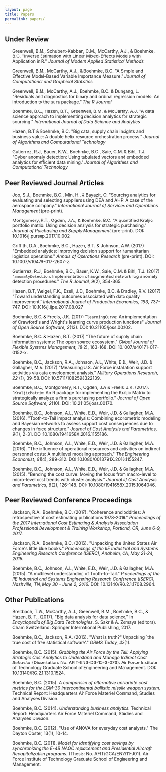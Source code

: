 ```yaml
---
layout: page
title: Papers
permalink: papers/
---
```



## Under Review
<ul>
<p>
Greenwell, B.M., Schubert-Kabban, C.M., McCarthy, A.J., & Boehmke, B.C. "Inverse Estimation with Linear Mixed-Effects Models with Application in R." <em>Journal of Modern Applied Statistical Methods</em>
</p>
<p>
Greenwell, B.M., McCarthy, A.J., & Boehmke, B.C. "A Simple and Effective Model-Based Variable Importance Measure." <em>Journal of Computational and Graphical Statistics</em>
</p>
<p>
Greenwell, B.M., McCarthy, A.J., Boehmke, B.C. & Dungang, L. "Residuals and diagnostics for binary and ordinal regression models: An introduction to the <code>sure</code> package." <em>The R Journal</em>
</p>
<p>
Boehmke, B.C., Hazen, B.T., Greenwell, B.M. & McCarthy, A.J. "A data science approach to implementing decision analytics for strategic sourcing." <em>International Journal of Data Science and Analytics</em>
</p>
<p>
Hazen, B.T & Boehmke, B.C. "Big data, supply chain insights and business value: A double helix resource orchestration process." <em>Journal of Algorithms and Computational Technology</em>
</p>
<p>
Gutierrez, R.J., Bauer, K.W., Boehmke, B.C., Saie, C.M. & Bihl, T.J. "Cyber anomaly detection: Using tabulated vectors and embedded analytics for efficient data mining." <em>Journal of Algorithms and Computational Technology</em>
</p>
</ul>

## Peer Reviewed Journal Articles
<ul>
<p>
Joo, S.J., Boehmke, B.C., Min, H., & Bayazit, O. "Sourcing analytics for evaluating and selecting suppliers using DEA and AHP: A case of the aerospace company." <em>International Journal of Services and Operations Management</em> (pre-print).
</p>
<p>
Montgomery, R.T., Ogden, J.A., & Boehmke, B.C. "A quantified Kraljic portfolio matrix: Using decision analysis for strategic purchasing." <em>Journal of Purchasing and Supply Management</em> (pre-print). DOI: 10.1016/j.pursup.2017.10.002 &nbsp; <a href="https://doi.org/10.1016/j.pursup.2017.10.002" style="color:black;"><i class="fa fa-external-link-square" aria-hidden="true" style="font-size:1em"></i></a>
</p>
<p>
Griffith, D.A., Boehmke, B.C., Hazen, B.T. & Johnson, A.W. (2017) "Embedded analytics: Improving decision support for humanitarian logistics operations." <em>Annals of Operations Research</em> (pre-print). DOI: 10.1007/s10479-017-2607-z. &nbsp; <a href="https://link.springer.com/epdf/10.1007/s10479-017-2607-z?author_access_token=qf427O15sfYWuxHwYTewcPe4RwlQNchNByi7wbcMAY6Wf9i-uUMARVUbbMeXh4l1XgPyOhOmf1W7YmqBCtRkxZ1LFkIvOBWpo7khgJn1I3E5YV9WPeW35bqW7gMLYj6l79VJY5WEYNKUymAKOjihyg%3D%3D" style="color:black;"><i class="fa fa-external-link-square" aria-hidden="true" style="font-size:1em"></i></a>
</p>
<p>
Gutierrez, R.J., Boehmke, B.C., Bauer, K.W., Saie, C.M. & Bihl, T.J. (2017) "<code>anomalyDetection</code>: Implementation of augmented network log anomaly detection procedures." <em>The R Journal, 9</em>(2), 354-365.  &nbsp; <a href="https://journal.r-project.org/archive/2017/RJ-2017-039/index.html" style="color:black;"><i class="fa fa-external-link-square" aria-hidden="true" style="font-size:1em"></i></a>
</p>
<p>
Hazen, B.T, Weigel, F.K., Ezell, J.D., Boehmke, B.C. & Bradley, R.V. (2017) "Toward understanding outcomes associated with data quality improvement." <em>International Journal of Production Economics, 193</em>, 737-747. DOI: 10.1016/j.ijpe.2017.08.027. &nbsp; <a href="https://doi.org/10.1016/j.ijpe.2017.08.027" style="color:black;"><i class="fa fa-external-link-square" aria-hidden="true" style="font-size:1em"></i></a>
</p>
<p>
Boehmke, B.C. & Freels, J.K. (2017) "<code>learningCurve</code>: An implementation of Crawford's and Wright's learning curve production functions" <em>Journal of Open Source Software, 2</em>(13). DOI: 10.21105/joss.00202. &nbsp; <a href="http://joss.theoj.org/papers/10.21105/joss.00202" style="color:black;"><i class="fa fa-external-link-square" aria-hidden="true" style="font-size:1em"></i></a>
</p>
<p>
Boehmke, B.C. & Hazen, B.T. (2017) "The future of supply chain information systems: The open source ecosystem." <em>Global Journal of Flexible Systems Management, 18</em>(2), 163-168. DOI 10.1007/s40171-017-0152-x. &nbsp; <a href="http://www.readcube.com/articles/10.1007/s40171-017-0152-x?author_access_token=HAGKmnGCQydwK3Rrig00yfe4RwlQNchNByi7wbcMAY4cPc-tlijc7fX8eku0L1pRexITINAfrLDuofJMVaQcaFr32oljyaAOZXgX4J6CDjGUNxlUKT8kkYYhdv-bu9oCmDM1wz-8YFsycUyNb6z88w%3D%3D" style="color:black;"><i class="fa fa-external-link-square" aria-hidden="true" style="font-size:1em"></i></a>
</p>
<p>
Boehmke, B.C., Jackson, R.A., Johnson, A.L, White, E.D., Weir, J.D. & Gallagher, M.A. (2017) "Measuring U.S. Air Force installation support activities via data envelopment analysis." <em>Military Operations Research, 22</em> (1), 39-58. DOI: 10.5711/1082598322139. &nbsp; <a href="https://www.researchgate.net/publication/315938587_Measuring_US_Air_Force_Installation_Support_Activities_via_Data_Envelopment_Analysis" style="color:black;"><i class="fa fa-external-link-square" aria-hidden="true" style="font-size:1em"></i></a>
</p>
<p>
Boehmke, B.C., Montgomery, R.T., Ogden, J.A & Freels, J.K. (2017). "<code>KraljicMatrix</code>: An R package for implementing the Kraljic Matrix to strategically analyze a firm's purchasing portfolio." <em>Journal of Open Source Software, 2</em>(10). DOI: 10.21105/joss.00170. &nbsp; <a href="http://joss.theoj.org/papers/eae6c93511e508027ae7f26ef7eff977" style="color:black;"><i class="fa fa-external-link-square" aria-hidden="true" style="font-size:1em"></i></a>
</p>
<p>
Boehmke, B.C., Johnson, A.L, White, E.D., Weir, J.D. & Gallagher, M.A. (2016).  "Tooth-to-Tail impact analysis: Combining econometric modeling and Bayesian networks to assess support cost consequences due to changes in force structure." <em>Journal of Cost Analysis and Parametrics, 9</em>(1), 2-31. DOI:10.1080/1941658X.2016.1155186. &nbsp; <a href="http://www.tandfonline.com/eprint/qRxnNT6Mc5ufiV6AaDq6/full" style="color:black;"><i class="fa fa-external-link-square" aria-hidden="true" style="font-size:1em"></i></a>
</p>
<p>
Boehmke, B.C., Johnson, A.L, White, E.D., Weir, J.D. & Gallagher, M.A. (2016).  "The influence of operational resources and activities on indirect personnel costs: A multilevel modeling approach." <em>The Engineering Economist, 61</em>(4), 289-312. DOI:10.1080/0013791X.2016.1155247. &nbsp; <a href="https://www.researchgate.net/publication/295678024_The_influence_of_operational_resources_and_activities_on_indirect_personnel_costs_A_multilevel_modeling_approach" style="color:black;"><i class="fa fa-external-link-square" aria-hidden="true" style="font-size:1em"></i></a>
</p>
<p>
Boehmke, B.C., Johnson, A.L, White, E.D., Weir, J.D. & Gallagher, M.A. (2015).  "Bending the cost curve: Moving the focus from macro-level to micro-level cost trends with cluster analysis." <em>Journal of Cost Analysis and Parametrics, 8</em>(2), 126-148. DOI: 10.1080/1941658X.2015.1064046. &nbsp; <a href="https://www.researchgate.net/publication/282288766_Bending_the_Cost_Curve_Moving_the_Focus_from_Macro-level_to_Micro-level_Cost_Trends_with_Cluster_Analysis" style="color:black;"><i class="fa fa-external-link-square" aria-hidden="true" style="font-size:1em"></i></a>
</p>
</ul>

## Peer Reviewed Conference Proceedings
<ul>
<p>
Jackson, R.A., Boehmke, B.C. (2017). "Coherence and oddities: A retrospective of cost estimating publications 1978-2016." <em>Proceedings of the 2017 International Cost Estimating & Analysis Association Professional Development & Training Workshop, Portland, OR, June 6-9, 2017.</em> &nbsp; <a href="https://www.researchgate.net/publication/316952278_Coherence_and_Oddities_A_Retrospective_of_Cost_Estimating_Publications_1978-2016" style="color:black;"><i class="fa fa-external-link-square" aria-hidden="true" style="font-size:1em"></i></a>
</p>
<p>
Jackson, R.A., Boehmke, B.C. (2016). "Unpacking the United States Air Force's little blue books." <em>Proceedings of the IIE Industrial and Systems Engineering Research Conference (ISERC), Anaheim, CA, May 21-24, 2016.</em> &nbsp; <a href="https://www.researchgate.net/publication/298069557_Unpacking_the_United_States_Air_Force%27s_Little_Blue_Books" style="color:black;"><i class="fa fa-external-link-square" aria-hidden="true" style="font-size:1em"></i></a>
</p>
<p>
Boehmke, B.C., Johnson, A.L, White, E.D., Weir, J.D. & Gallagher, M.A. (2015).  "A multilevel understanding of Tooth-to-Tail."  <em>Proceedings of the IIE Industrial and Systems Engineering Research Conference (ISERC), Nashville, TN, May 30 - June 2, 2016.</em> DOI: 10.13140/RG.2.1.1708.2964. &nbsp; <a href="https://www.researchgate.net/publication/282289694_A_Multilevel_Understanding_of_Tooth-to-Tail" style="color:black;"><i class="fa fa-external-link-square" aria-hidden="true" style="font-size:1em"></i></a>
</p>
</ul>

<h2>Other Publications</h2>
<ul>
<p>
Breitbach, T.W., McCarthy, A.J., Greenwell, B.M., Boehmke, B.C., & Hazen, B. T., (2017), "Big data analysis for data science," In  <em>Encyclopedia of Big Data Technologies</em>. S. Sakr & A. Zomaya (editors). Cham Switzerland: Springer International Publishing, 2017. &nbsp; <a href="http://www.springer.com/us/book/9783319493398" style="color:black;"><i class="fa fa-external-link-square" aria-hidden="true" style="font-size:1em"></i></a>
</p>
<p>
Boehmke, B.C., Jackson, R.A. (2016). "What is truth?" Unpacking `the true cost of free statistical software'." <em>ORMS Today, 43</em>(1). &nbsp; <a href="https://www.informs.org/ORMS-Today/Private-Articles/February-Volume-43-Number-1" style="color:black;"><i class="fa fa-external-link-square" aria-hidden="true" style="font-size:1em"></i></a>
</p>
<p>
Boehmke, B.C. (2015). <em>Grabbing the Air Force by the Tail: Applying Strategic Cost Analytics to Understand and Manage Indirect Cost Behavior</em> (Dissertation: No. AFIT-ENS-DS-15-S-076). Air Force Institute of Technology Graduate School of Engineering and Management. DOI: 10.13140/RG.2.1.1310.1524. &nbsp; <a href="https://www.researchgate.net/publication/284179123_Grabbing_the_Air_Force_by_the_Tail_Applying_Strategic_Cost_Analytics_to_Understand_and_Manage_Indirect_Cost_Behavior" style="color:black;"><i class="fa fa-external-link-square" aria-hidden="true" style="font-size:1em"></i></a>
</p>
<p>
Boehmke, B.C. (2015). <em>A comparison of alternative univariate cost metrics for the LGM-30 intercontinental ballistic missile weapon system.</em> Technical Report: Headquarters Air Force Materiel Command, Studies and Analyses Division.
</p>
<p>
Boehmke, B.C. (2014). <em>Understanding business analytics.</em> Technical Report: Headquarters Air Force Materiel Command, Studies and Analyses Division.
</p>
<p>
Boehmke, B.C. (2012). "Use of ANOVA for everyday cost analysts." The Dayton Coster, 13(1), 10-14.
</p>
<p>
Boehmke, B.C. (2011). <em>Model for identifying cost savings by synchronizing the E-4B NAOC replacement and Presidential Aircraft Recapitalization programs.</em> (Thesis: No. AFIT/GCA/ENV/11-J01). Air Force Institute of Technology Graduate School of Engineering and Management.
</p>
</ul>
